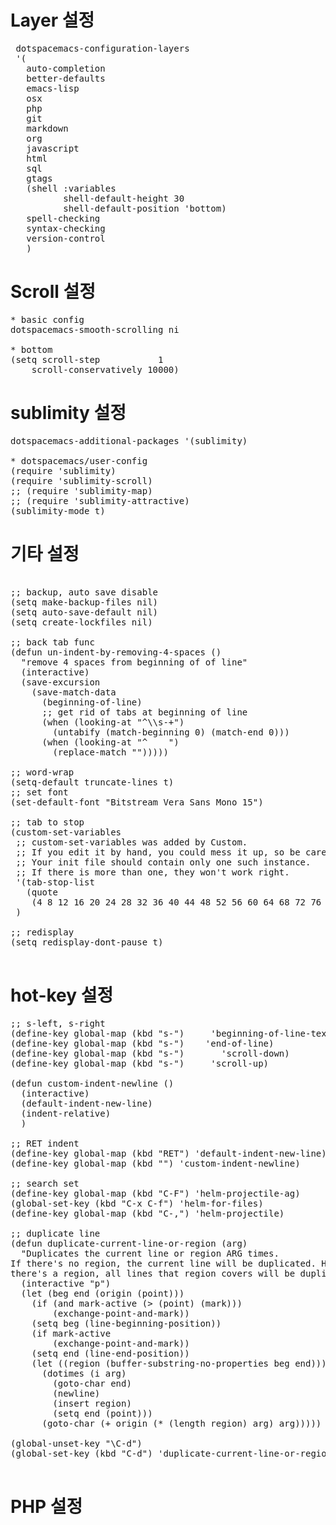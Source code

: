 Layer 설정
============
<pre>
 dotspacemacs-configuration-layers
 '(
   auto-completion
   better-defaults
   emacs-lisp
   osx
   php
   git
   markdown
   org
   javascript
   html
   sql
   gtags
   (shell :variables
          shell-default-height 30
          shell-default-position 'bottom)
   spell-checking
   syntax-checking
   version-control
   )
</pre>

Scroll 설정
=============
<pre>
* basic config
dotspacemacs-smooth-scrolling ni

* bottom
(setq scroll-step           1
    scroll-conservatively 10000)
</pre>

sublimity 설정
=============
<pre>
dotspacemacs-additional-packages '(sublimity)

* dotspacemacs/user-config
(require 'sublimity)
(require 'sublimity-scroll)
;; (require 'sublimity-map)
;; (require 'sublimity-attractive)
(sublimity-mode t)
</pre>

기타 설정
=============

<pre>

;; backup, auto save disable
(setq make-backup-files nil)
(setq auto-save-default nil)
(setq create-lockfiles nil)

;; back tab func
(defun un-indent-by-removing-4-spaces ()
  "remove 4 spaces from beginning of of line"
  (interactive)
  (save-excursion
    (save-match-data
      (beginning-of-line)
      ;; get rid of tabs at beginning of line
      (when (looking-at "^\\s-+")
        (untabify (match-beginning 0) (match-end 0)))
      (when (looking-at "^    ")
        (replace-match "")))))
        
;; word-wrap
(setq-default truncate-lines t)
;; set font
(set-default-font "Bitstream Vera Sans Mono 15")

;; tab to stop
(custom-set-variables
 ;; custom-set-variables was added by Custom.
 ;; If you edit it by hand, you could mess it up, so be careful.
 ;; Your init file should contain only one such instance.
 ;; If there is more than one, they won't work right.
 '(tab-stop-list
   (quote
    (4 8 12 16 20 24 28 32 36 40 44 48 52 56 60 64 68 72 76 80 84 88 92 96 100 104 108 112 116 120)))
 )

;; redisplay
(setq redisplay-dont-pause t)

</pre>

hot-key 설정
=============
<pre>
;; s-left, s-right
(define-key global-map (kbd "s-<left>")     'beginning-of-line-text)
(define-key global-map (kbd "s-<right>")    'end-of-line)
(define-key global-map (kbd "s-<up>")       'scroll-down)
(define-key global-map (kbd "s-<down>")     'scroll-up)

(defun custom-indent-newline ()
  (interactive)
  (default-indent-new-line)
  (indent-relative)
  )

;; RET indent
(define-key global-map (kbd "RET") 'default-indent-new-line)
(define-key global-map (kbd "<C-return>") 'custom-indent-newline)

;; search set
(define-key global-map (kbd "C-F") 'helm-projectile-ag)
(global-set-key (kbd "C-x C-f") 'helm-for-files)
(define-key global-map (kbd "C-,") 'helm-projectile)

;; duplicate line
(defun duplicate-current-line-or-region (arg)
  "Duplicates the current line or region ARG times.
If there's no region, the current line will be duplicated. However, if
there's a region, all lines that region covers will be duplicated."
  (interactive "p")
  (let (beg end (origin (point)))
    (if (and mark-active (> (point) (mark)))
        (exchange-point-and-mark))
    (setq beg (line-beginning-position))
    (if mark-active
        (exchange-point-and-mark))
    (setq end (line-end-position))
    (let ((region (buffer-substring-no-properties beg end)))
      (dotimes (i arg)
        (goto-char end)
        (newline)
        (insert region)
        (setq end (point)))
      (goto-char (+ origin (* (length region) arg) arg)))))

(global-unset-key "\C-d")
(global-set-key (kbd "C-d") 'duplicate-current-line-or-region)

</pre>


PHP 설정
=============
